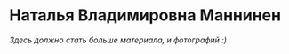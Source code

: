 <!--?title Наталья Владимировна Маннинен -->

# Наталья Владимировна Маннинен

_Здесь должно стать больше материала, и фотографий :)_